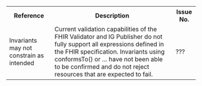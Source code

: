 <table class="list" width="100%">
<tbody>
  <tr>
    <th>Reference</th>
    <th>Description</th>
    <th>Issue No.</th>
  </tr>
  
  <tr>
        <td>Invariants may not constrain as intended</td>
        <td>Current validation capabilities of the FHIR Validator and IG Publisher do not fully support all expressions defined in the FHIR specification. Invariants using conformsTo() or … have not been able to be confirmed and do not reject resources that are expected to fail.</td>
        <td>???</td>
  </tr>
 </tbody>
</table>